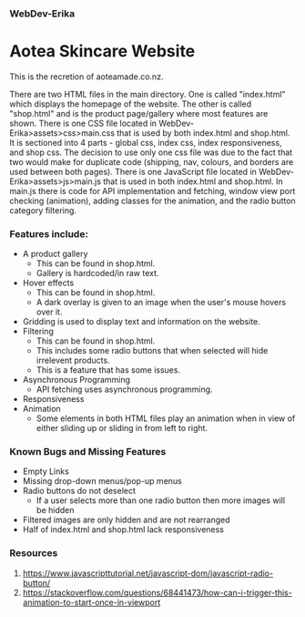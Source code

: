 ### WebDev-Erika

# Aotea Skincare Website

This is the recretion of aoteamade.co.nz.

There are two HTML files in the main directory. One is called "index.html" which displays the homepage of the website. The other is called "shop.html" and is the product page/gallery where most features are shown.
There is one CSS file located in WebDev-Erika>assets>css>main.css that is used by both index.html and shop.html. It is sectioned into 4 parts - global css, index css, index responsiveness, and shop css. The decision to use only one css file was due to the fact that two would make for duplicate code (shipping, nav, colours, and borders are used between both pages).
There is one JavaScript file located in WebDev-Erika>assets>js>main.js that is used in both index.html and shop.html. In main.js there is code for API implementation and fetching, window view port checking (animation), adding classes for the animation, and the radio button category filtering.

### Features include:
- A product gallery
  - This can be found in shop.html.
  - Gallery is hardcoded/in raw text.
- Hover effects
  - This can be found in shop.html.
  - A dark overlay is given to an image when the user's mouse hovers over it.
- Gridding is used to display text and information on the website.
- Filtering
  - This can be found in shop.html.
  - This includes some radio buttons that when selected will hide irrelevent products.
  - This is a feature that has some issues.
- Asynchronous Programming
  - API fetching uses asynchronous programming.
- Responsiveness
- Animation
  - Some elements in both HTML files play an animation when in view of either sliding up or sliding in from left to right.

### Known Bugs and Missing Features
- Empty Links
- Missing drop-down menus/pop-up menus
- Radio buttons do not deselect
  - If a user selects more than one radio button then more images will be hidden
- Filtered images are only hidden and are not rearranged
- Half of index.html and shop.html lack responsiveness

### Resources
1. https://www.javascripttutorial.net/javascript-dom/javascript-radio-button/
2. https://stackoverflow.com/questions/68441473/how-can-i-trigger-this-animation-to-start-once-in-viewport
